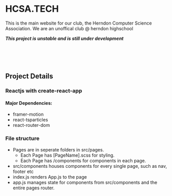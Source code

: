 # HCSA.TECH

This is the main website for our club, the Herndon Computer Science Association.
We are an unoffical club @ herndon highschool

***This project is unstable and is still under development***
<br>
<br>
<br>
<br>
<br>
## Project Details
### Reactjs with create-react-app

#### Major Dependencies:
* framer-motion
* react-tsparticles
* react-router-dom

### File structure

- Pages are in seperate folders in src/pages.
    - Each Page has [PageName].scss for styling.
    - Each Page has /components for components in each page.
- src/components houses components for every single page, such as nav, footer etc
- index.js renders App.js to the page
- app.js manages state for components from src/components and the entire pages router.
